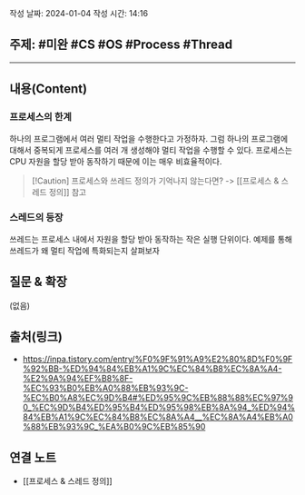 작성 날짜: 2024-01-04
작성 시간: 14:16

## 주제: #미완 #CS #OS #Process #Thread 

----
## 내용(Content)
### 프로세스의 한계
하나의 프로그램에서 여러 멀티 작업을 수행한다고 가정하자. 그럼 하나의 프로그램에 대해서 중복되게 프로세스를 여러 개 생성해야 멀티 작업을 수행할 수 있다. 프로세스는 CPU 자원을 할당 받아 동작하기 때문에 이는 매우 비효율적이다.


>[!Caution] 프로세스와 쓰레드 정의가 기억나지 않는다면?
>-> [[프로세스 & 스레드 정의]] 참고


### 스레드의 등장
쓰레드는 프로세스 내에서 자원을 할당 받아 동작하는 작은 실행 단위이다. 예제를 통해 쓰레드가 왜 멀티 작업에 특화되는지 살펴보자




## 질문 & 확장


(없음)

## 출처(링크)
- https://inpa.tistory.com/entry/%F0%9F%91%A9%E2%80%8D%F0%9F%92%BB-%ED%94%84%EB%A1%9C%EC%84%B8%EC%8A%A4-%E2%9A%94%EF%B8%8F-%EC%93%B0%EB%A0%88%EB%93%9C-%EC%B0%A8%EC%9D%B4#%ED%95%9C%EB%88%88%EC%97%90_%EC%9D%B4%ED%95%B4%ED%95%98%EB%8A%94_%ED%94%84%EB%A1%9C%EC%84%B8%EC%8A%A4__%EC%8A%A4%EB%A0%88%EB%93%9C_%EA%B0%9C%EB%85%90

## 연결 노트
- [[프로세스 & 스레드 정의]]









